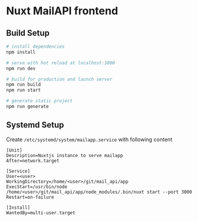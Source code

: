 # Nuxt MailAPI frontend


## Build Setup

```bash
# install dependencies
npm install

# serve with hot reload at localhost:3000
npm run dev

# build for production and launch server
npm run build
npm run start

# generate static project
npm run generate
```


## Systemd Setup

Create `/etc/systemd/system/mailapp.service` with following content

```
[Unit]
Description=Nuxtjs instance to serve mailapp
After=network.target

[Service]
User=<user>
WorkingDirectory=/home/<user>/git/mail_api/app
ExecStart=/usr/bin/node /home/<user>/git/mail_api/app/node_modules/.bin/nuxt start --port 3000
Restart=on-failure

[Install]
WantedBy=multi-user.target
```
